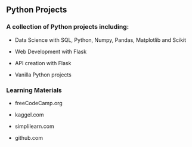 ## Python Projects
### A collection of Python projects including:

* Data Science with SQL, Python, Numpy, Pandas, Matplotlib and Scikit

* Web Development with Flask

* API creation with Flask
 
* Vanilla Python projects 

### Learning Materials

* freeCodeCamp.org

* kaggel.com

* simplilearn.com
 
* github.com



